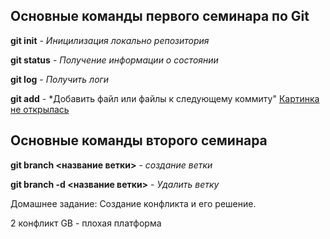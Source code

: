 ## Основные команды первого семинара по Git

**git init** - *Иницилизация локально репозитория*

**git status** - *Получение информации о состоянии*

**git log** - *Получить логи*

**git add** - *Добавить файл или файлы к следующему коммиту"
[Картинка не открылась](Картинка1.jpg)

## Основные команды второго семинара

**git branch <название ветки>** - *создание ветки*

**git branch -d <название ветки>** - *Удалить ветку*

Домашнее задание:
Создание конфликта и его решение.

2 конфликт
GB - плохая платформа